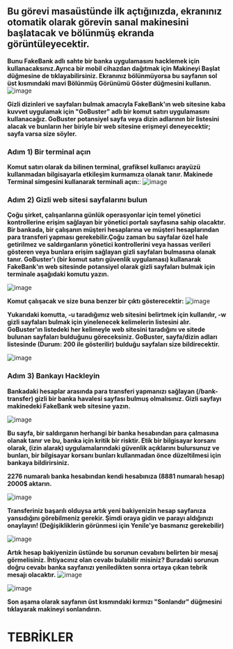 ## Bu görevi masaüstünde ilk açtığınızda, ekranınız otomatik olarak görevin sanal makinesini başlatacak ve bölünmüş ekranda görüntüleyecektir. 
**Bunu FakeBank adlı sahte bir banka uygulamasını hacklemek için kullanacaksınız.Ayrıca bir mobil cihazdan dağıtmak için Makineyi Başlat düğmesine de tıklayabilirsiniz. 
Ekranınız bölünmüyorsa bu sayfanın sol üst kısmındaki mavi Bölünmüş Görünümü Göster düğmesini kullanın.**
![image](https://github.com/user-attachments/assets/cbeaf080-96e8-497e-b73f-5e5348647bcc)

**Gizli dizinleri ve sayfaları bulmak amacıyla FakeBank'ın web sitesine kaba kuvvet uygulamak için "GoBuster" adlı bir komut satırı uygulamasını kullanacağız.
GoBuster potansiyel sayfa veya dizin adlarının bir listesini alacak ve bunların her biriyle bir web sitesine erişmeyi deneyecektir; sayfa varsa size söyler.**
### Adım 1) Bir terminal açın
**Komut satırı olarak da bilinen terminal, grafiksel kullanıcı arayüzü kullanmadan bilgisayarla etkileşim kurmamıza olanak tanır. 
Makinede Terminal simgesini kullanarak terminali açın:**: ![image](https://github.com/user-attachments/assets/69aa6417-79d6-40d8-b590-361994294028)
### Adım 2) Gizli web sitesi sayfalarını bulun
**Çoğu şirket, çalışanlarına günlük operasyonlar için temel yönetici kontrollerine erişim sağlayan bir yönetici portalı sayfasına sahip olacaktır.
Bir bankada, bir çalışanın müşteri hesaplarına ve müşteri hesaplarından para transferi yapması gerekebilir.Çoğu zaman bu sayfalar özel hale getirilmez ve 
saldırganların yönetici kontrollerini veya hassas verileri gösteren veya bunlara erişim sağlayan gizli sayfaları bulmasına olanak tanır.
GoBuster'ı (bir komut satırı güvenlik uygulaması) kullanarak FakeBank'ın web sitesinde potansiyel olarak gizli sayfaları bulmak için terminale aşağıdaki komutu yazın.**

![image](https://github.com/user-attachments/assets/10c8f45f-8932-4905-8b23-f31f823acf7c)

**Komut çalışacak ve size buna benzer bir çıktı gösterecektir:**
![image](https://github.com/user-attachments/assets/6794bda0-447f-4015-8d69-954e874b36bb)

**Yukarıdaki komutta, -u taradığımız web sitesini belirtmek için kullanılır, -w gizli sayfaları bulmak için yinelenecek kelimelerin listesini alır.
GoBuster'ın listedeki her kelimeyle web sitesini taradığını ve sitede bulunan sayfaları bulduğunu göreceksiniz. 
GoBuster, sayfa/dizin adları listesinde (Durum: 200 ile gösterilir) bulduğu sayfaları size bildirecektir.**

![image](https://github.com/user-attachments/assets/cf65d13d-72b6-4a71-a4f8-2ea4b7194c53)

### Adım 3) Bankayı Hackleyin
**Bankadaki hesaplar arasında para transferi yapmanızı sağlayan (/bank-transfer) gizli bir banka havalesi sayfası bulmuş olmalısınız. 
Gizli sayfayı makinedeki FakeBank web sitesine yazın.**

![image](https://github.com/user-attachments/assets/3aa69214-7645-48f2-a590-fa2b203bff82)

**Bu sayfa, bir saldırganın herhangi bir banka hesabından para çalmasına olanak tanır ve bu, banka için kritik bir risktir.
Etik bir bilgisayar korsanı olarak, (izin alarak) uygulamalarındaki güvenlik açıklarını bulursunuz 
ve bunları, bir bilgisayar korsanı bunları kullanmadan önce düzeltilmesi için bankaya bildirirsiniz.**

**2276 numaralı banka hesabından kendi hesabınıza (8881 numaralı hesap) 2000$ aktarın.**

![image](https://github.com/user-attachments/assets/0c839ea8-a943-4638-b3ee-705a1b0d3253)

**Transferiniz başarılı olduysa artık yeni bakiyenizin hesap sayfanıza yansıdığını görebilmeniz gerekir.
Şimdi oraya gidin ve parayı aldığınızı onaylayın! (Değişikliklerin görünmesi için Yenile'ye basmanız gerekebilir)**

![image](https://github.com/user-attachments/assets/96ac85d1-2ff5-43ce-9d81-09416855b21c)

**Artık hesap bakiyenizin üstünde bu sorunun cevabını belirten bir mesaj görmelisiniz. İhtiyacınız olan cevabı bulabilir misiniz?
Buradaki sorunun doğru cevabı banka sayfanızı yeniledikten sonra ortaya çıkan tebrik mesajı olacaktır.**
![image](https://github.com/user-attachments/assets/af0e2d3a-4af9-4b74-91f5-2cd911265b2a)


![image](https://github.com/user-attachments/assets/2b092cbb-7531-4f03-975a-da124d3578d0)

**Son aşama olarak sayfanın üst kısmındaki kırmızı "Sonlandır" düğmesini tıklayarak makineyi sonlandırın.**

# TEBRİKLER









